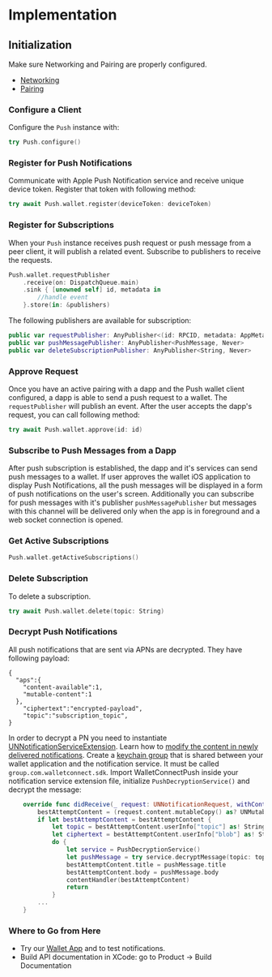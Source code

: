
# Implementation

## Initialization

Make sure Networking and Pairing are properly configured.
- [Networking](../../core/networking-configuration.md)
- [Pairing](../../core/pairing-usage.md)

### Configure a Client

Configure the `Push` instance with:

```swift
try Push.configure()
```

### Register for Push Notifications

Communicate with Apple Push Notification service and receive unique device token. Register that token with following method:

```swift
try await Push.wallet.register(deviceToken: deviceToken)
```

### Register for Subscriptions

When your `Push` instance receives push request or push message from a peer client, it will publish a related event. Subscribe to publishers to receive the requests.

```swift
Push.wallet.requestPublisher
    .receive(on: DispatchQueue.main)
    .sink { [unowned self] id, metadata in
        //handle event
    }.store(in: &publishers)
```
The following publishers are available for subscription:

```swift
public var requestPublisher: AnyPublisher<(id: RPCID, metadata: AppMetadata), Never> 
public var pushMessagePublisher: AnyPublisher<PushMessage, Never> 
public var deleteSubscriptionPublisher: AnyPublisher<String, Never> 

```

### Approve Request

Once you have an active pairing with a dapp and the Push wallet client configured, a dapp is able to send a push request to a wallet. The `requestPublisher` will publish an event.
After the user accepts the dapp's request, you can call following method:

```swift
try await Push.wallet.approve(id: id)
```

### Subscribe to Push Messages from a Dapp

After push subscription is established, the dapp and it's services can send push messages to a wallet. If user approves the wallet iOS application to display Push Notifications, all the push messages will be displayed in a form of push notifications on the user's screen. Additionally you can subscribe for push messages with it's publisher `pushMessagePublisher` but messages with this channel will be delivered only when the app is in foreground and a web socket connection is opened.

### Get Active Subscriptions

```swift 
Push.wallet.getActiveSubscriptions()
```

### Delete Subscription

To delete a subscription.

```swift
try await Push.wallet.delete(topic: String)
```

### Decrypt Push Notifications

All push notifications that are sent via APNs are decrypted. They have following payload:

```
{
  "aps":{
    "content-available":1,
    "mutable-content":1
  },
    "ciphertext":"encrypted-payload",
    "topic":"subscription_topic",
}
```

In order to decrypt a PN you need to instantiate [UNNotificationServiceExtension](https://developer.apple.com/documentation/usernotifications/unnotificationserviceextension).
Learn how to [modify the content in newly delivered notifications](https://developer.apple.com/documentation/usernotifications/modifying_content_in_newly_delivered_notifications).
Create a [keychain group](https://developer.apple.com/documentation/security/keychain_services/keychain_items/sharing_access_to_keychain_items_among_a_collection_of_apps) that is shared between your wallet application and the notification service. It must be called `group.com.walletconnect.sdk`.
Import WalletConnectPush inside your notification service extension file, initialize `PushDecryptionService()` and decrypt the message:

```swift
    override func didReceive(_ request: UNNotificationRequest, withContentHandler contentHandler: @escaping (UNNotificationContent) -> Void) {
        bestAttemptContent = (request.content.mutableCopy() as? UNMutableNotificationContent)
        if let bestAttemptContent = bestAttemptContent {
            let topic = bestAttemptContent.userInfo["topic"] as! String
            let ciphertext = bestAttemptContent.userInfo["blob"] as! String
            do {
                let service = PushDecryptionService()
                let pushMessage = try service.decryptMessage(topic: topic, ciphertext: ciphertext)
                bestAttemptContent.title = pushMessage.title
                bestAttemptContent.body = pushMessage.body
                contentHandler(bestAttemptContent)
                return
            }
        ...
    }
```

### Where to Go from Here
- Try our [Wallet App](https://github.com/WalletConnect/WalletConnectSwiftV2/tree/main/Example/WalletApp) and to test notifications.
- Build API documentation in XCode: go to Product -> Build Documentation
